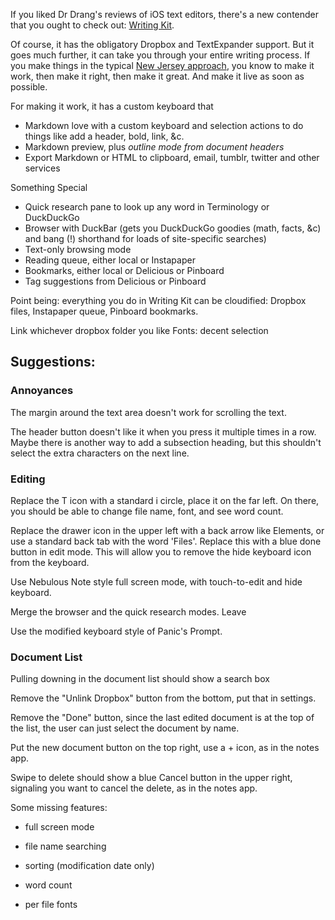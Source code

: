If you liked Dr Drang's reviews of iOS text editors, there's a new contender that you ought to check out: [Writing Kit](http://getwritingkit.com/).

Of course, it has the obligatory Dropbox and TextExpander support. But it goes much further, it can take you through your entire writing process. If you make things in the typical [New Jersey approach](http://dreamsongs.com/WIB.html), you know to make it work, then make it right, then make it great. And make it live as soon as possible.

For making it work, it has a custom keyboard that 
- Markdown love with a custom keyboard and selection actions to do things like add a header, bold, link, &c.
- Markdown preview, plus *outline mode from document headers*
- Export Markdown or HTML to clipboard, email, tumblr, twitter and other services

Something Special
- Quick research pane to look up any word in Terminology or DuckDuckGo
- Browser with DuckBar (gets you DuckDuckGo goodies (math, facts, &c) and bang (!) shorthand for loads of site-specific searches)
- Text-only browsing mode
- Reading queue, either local or Instapaper
- Bookmarks, either local or Delicious or Pinboard
- Tag suggestions from Delicious or Pinboard

Point being: everything you do in Writing Kit can be cloudified: Dropbox files, Instapaper queue,  Pinboard bookmarks.



Link whichever dropbox folder you like
Fonts: decent selection

## Suggestions:

### Annoyances

The margin around the text area doesn't work for scrolling the text. 

The header button doesn't like it when you press it multiple times in a row. Maybe there is another way to add a subsection heading, but this shouldn't select the extra characters on the next line. 


### Editing 
Replace the T icon with a standard i circle, place it on the far left. On there, you should be able to change file name, font, and see word count.

Replace the drawer icon in the upper left with a back arrow like Elements, or use a standard back tab with the word 'Files'. Replace this with a blue done button in edit mode. This will allow you to remove the hide keyboard icon from the keyboard.

Use Nebulous Note style full screen mode, with touch-to-edit and hide keyboard.

Merge the browser and the quick research modes. Leave 

Use the modified keyboard style of Panic's Prompt.

### Document List
Pulling downing in the document list should show a search box

Remove the "Unlink Dropbox" button from the bottom, put that in settings.

Remove the "Done" button, since the last edited document is at the top of the list, the user can just select the document by name. 

Put the new document button on the top right, use a + icon, as in the notes app.

Swipe to delete should show a blue Cancel button in the upper right, signaling you want to cancel the delete, as in the notes app.

Some missing features:
- full screen mode
- file name searching

- sorting (modification date only)
- word count
- per file fonts

